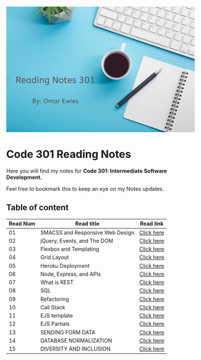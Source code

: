 ![](301-reading.png)

# Code 301 Reading Notes

Here you will find my notes for **Code 301: Intermediate Software Development.**

 Feel free to bookmark this to keep an eye on my Notes updates.



## Table of content

Read Num | Read title | Read link
------------ | ------------- | --------------
01 |  SMACSS and Responsive Web Design | [Click here](https://oebitw.github.io/301-Reading-Notes/read01)
02 |  jQuery, Events, and The DOM | [Click here](https://oebitw.github.io/301-Reading-Notes/read02)
03 |  Flexbox and Templating | [Click here]()
04 |  Grid Layout | [Click here]()
05 |  Heroku Deployment | [Click here]()
06 |  Node, Express, and APIs | [Click here]()
07 |  What is REST | [Click here]()
08 |  SQL | [Click here]()
09 |  Refactoring | [Click here]()
10 | Call Stack | [Click here]()
11 | EJS template | [Click here]()
12 | EJS Partials | [Click here]()
13 | SENDING FORM DATA | [Click here]()
14 | DATABASE NORMALIZATION | [Click here]()
15 | DIVERSITY AND INCLUSION | [Click here]()